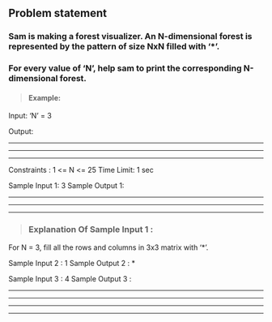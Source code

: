 ## Problem statement

### Sam is making a forest visualizer. An N-dimensional forest is represented by the pattern of size NxN filled with ‘*’.

### For every value of ‘N’, help sam to print the corresponding N-dimensional forest.

> #### Example:

Input: ‘N’ = 3

Output: 
* * *
* * *
* * *

Constraints :
1  <= N <= 25
Time Limit: 1 sec

Sample Input 1:
3
Sample Output 1:
* * *
* * *
* * *

> ### Explanation Of Sample Input 1 :

For N = 3, fill all the rows and columns in 3x3 matrix with ‘*’.

Sample Input 2 :
1
Sample Output 2 :
*

Sample Input 3 :
4
Sample Output 3 :
* * * *
* * * *
* * * *
* * * *